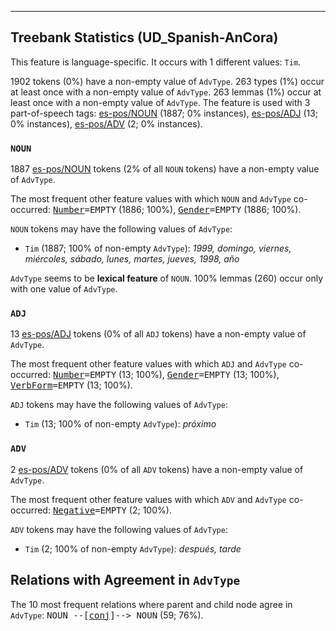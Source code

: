 

--------------------------------------------------------------------------------

## Treebank Statistics (UD_Spanish-AnCora)

This feature is language-specific.
It occurs with 1 different values: `Tim`.

1902 tokens (0%) have a non-empty value of `AdvType`.
263 types (1%) occur at least once with a non-empty value of `AdvType`.
263 lemmas (1%) occur at least once with a non-empty value of `AdvType`.
The feature is used with 3 part-of-speech tags: [es-pos/NOUN]() (1887; 0% instances), [es-pos/ADJ]() (13; 0% instances), [es-pos/ADV]() (2; 0% instances).

### `NOUN`

1887 [es-pos/NOUN]() tokens (2% of all `NOUN` tokens) have a non-empty value of `AdvType`.

The most frequent other feature values with which `NOUN` and `AdvType` co-occurred: <tt><a href="Number.html">Number</a>=EMPTY</tt> (1886; 100%), <tt><a href="Gender.html">Gender</a>=EMPTY</tt> (1886; 100%).

`NOUN` tokens may have the following values of `AdvType`:

* `Tim` (1887; 100% of non-empty `AdvType`): <em>1999, domingo, viernes, miércoles, sábado, lunes, martes, jueves, 1998, año</em>

`AdvType` seems to be **lexical feature** of `NOUN`. 100% lemmas (260) occur only with one value of `AdvType`.

### `ADJ`

13 [es-pos/ADJ]() tokens (0% of all `ADJ` tokens) have a non-empty value of `AdvType`.

The most frequent other feature values with which `ADJ` and `AdvType` co-occurred: <tt><a href="Number.html">Number</a>=EMPTY</tt> (13; 100%), <tt><a href="Gender.html">Gender</a>=EMPTY</tt> (13; 100%), <tt><a href="VerbForm.html">VerbForm</a>=EMPTY</tt> (13; 100%).

`ADJ` tokens may have the following values of `AdvType`:

* `Tim` (13; 100% of non-empty `AdvType`): <em>próximo</em>

### `ADV`

2 [es-pos/ADV]() tokens (0% of all `ADV` tokens) have a non-empty value of `AdvType`.

The most frequent other feature values with which `ADV` and `AdvType` co-occurred: <tt><a href="Negative.html">Negative</a>=EMPTY</tt> (2; 100%).

`ADV` tokens may have the following values of `AdvType`:

* `Tim` (2; 100% of non-empty `AdvType`): <em>después, tarde</em>

## Relations with Agreement in `AdvType`

The 10 most frequent relations where parent and child node agree in `AdvType`:
<tt>NOUN --[<a href="../dep/conj.html">conj</a>]--> NOUN</tt> (59; 76%).

